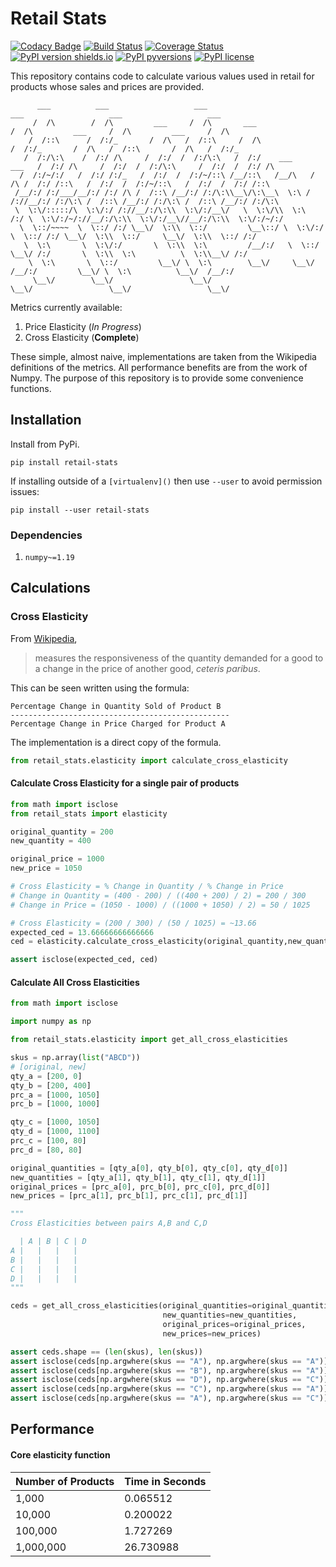 # Retail Stats

[![Codacy Badge](https://api.codacy.com/project/badge/Grade/63c5fafac4ed4af59e10c88538d3d7ef)](https://app.codacy.com/manual/insectatorious/retail-stats?utm_source=github.com&utm_medium=referral&utm_content=insectatorious/retail-stats&utm_campaign=Badge_Grade_Dashboard)
[![Build Status](https://travis-ci.org/insectatorious/retail-stats.svg?branch=master)](https://travis-ci.org/insectatorious/retail-stats)
[![Coverage Status](https://coveralls.io/repos/github/insectatorious/retail-stats/badge.svg?branch=master)](https://coveralls.io/github/insectatorious/retail-stats?branch=master)
[![PyPI version shields.io](https://img.shields.io/pypi/v/retail-stats.svg)](https://pypi.python.org/pypi/retail-stats/)
[![PyPI pyversions](https://img.shields.io/pypi/pyversions/retail-stats.svg)](https://pypi.python.org/pypi/retail-stats/)
[![PyPI license](https://img.shields.io/pypi/l/retail-stats.svg)](https://pypi.python.org/pypi/retail-stats/)


This repository contains code to calculate various values used in retail for 
products whose sales and prices are provided.

```
      ___          ___                   ___                                 ___                   ___                   ___     
     /  /\        /  /\         ___     /  /\       ___                     /  /\         ___     /  /\         ___     /  /\    
    /  /::\      /  /:/_       /  /\   /  /::\     /  /\                   /  /:/_       /  /\   /  /::\       /  /\   /  /:/_   
   /  /:/\:\    /  /:/ /\     /  /:/  /  /:/\:\   /  /:/    ___     ___   /  /:/ /\     /  /:/  /  /:/\:\     /  /:/  /  /:/ /\  
  /  /:/~/:/   /  /:/ /:/_   /  /:/  /  /:/~/::\ /__/::\   /__/\   /  /\ /  /:/ /::\   /  /:/  /  /:/~/::\   /  /:/  /  /:/ /::\ 
 /__/:/ /:/___/__/:/ /:/ /\ /  /::\ /__/:/ /:/\:\\__\/\:\__\  \:\ /  /://__/:/ /:/\:\ /  /::\ /__/:/ /:/\:\ /  /::\ /__/:/ /:/\:\
 \  \:\/:::::/\  \:\/:/ /://__/:/\:\\  \:\/:/__\/   \  \:\/\\  \:\  /:/ \  \:\/:/~/://__/:/\:\\  \:\/:/__\//__/:/\:\\  \:\/:/~/:/
  \  \::/~~~~  \  \::/ /:/ \__\/  \:\\  \::/         \__\::/ \  \:\/:/   \  \::/ /:/ \__\/  \:\\  \::/     \__\/  \:\\  \::/ /:/ 
   \  \:\       \  \:\/:/       \  \:\\  \:\         /__/:/   \  \::/     \__\/ /:/       \  \:\\  \:\          \  \:\\__\/ /:/  
    \  \:\       \  \::/         \__\/ \  \:\        \__\/     \__\/        /__/:/         \__\/ \  \:\          \__\/  /__/:/   
     \__\/        \__\/                 \__\/                               \__\/                 \__\/                 \__\/    
```
Metrics currently available:

 1. Price Elasticity (_In Progress_)
 2. Cross Elasticity (**Complete**)

These simple, almost naive, implementations are taken from the Wikipedia 
definitions of the metrics. All performance benefits are from the work of 
Numpy. The purpose of this repository is to provide some convenience functions.

## Installation

Install from PyPi.

```commandline
pip install retail-stats
```

If installing outside of a `[virtualenv]()` then use `--user` to avoid permission 
issues:
```commandline
pip install --user retail-stats
```

### Dependencies

1. `numpy~=1.19`

## Calculations

### Cross Elasticity
From [Wikipedia](https://en.wikipedia.org/wiki/Cross_elasticity_of_demand), 
> measures the responsiveness of the quantity demanded for a good to a change 
>in the price of another good, _ceteris paribus_.

This can be seen written using the formula:

```text
Percentage Change in Quantity Sold of Product B
-------------------------------------------------
Percentage Change in Price Charged for Product A
``` 

The implementation is a direct copy of the formula. 

```python
from retail_stats.elasticity import calculate_cross_elasticity
```

#### Calculate Cross Elasticity for a single pair of products
```python
from math import isclose
from retail_stats import elasticity

original_quantity = 200
new_quantity = 400

original_price = 1000
new_price = 1050

# Cross Elasticity = % Change in Quantity / % Change in Price
# Change in Quantity = (400 - 200) / ((400 + 200) / 2) = 200 / 300
# Change in Price = (1050 - 1000) / ((1000 + 1050) / 2) = 50 / 1025

# Cross Elasticity = (200 / 300) / (50 / 1025) = ~13.66
expected_ced = 13.66666666666666
ced = elasticity.calculate_cross_elasticity(original_quantity,new_quantity,original_price,new_price)

assert isclose(expected_ced, ced)
```

#### Calculate All Cross Elasticities

```python
from math import isclose

import numpy as np

from retail_stats.elasticity import get_all_cross_elasticities

skus = np.array(list("ABCD"))
# [original, new]
qty_a = [200, 0]
qty_b = [200, 400]
prc_a = [1000, 1050]
prc_b = [1000, 1000]

qty_c = [1000, 1050]
qty_d = [1000, 1100]
prc_c = [100, 80]
prc_d = [80, 80]

original_quantities = [qty_a[0], qty_b[0], qty_c[0], qty_d[0]]
new_quantities = [qty_a[1], qty_b[1], qty_c[1], qty_d[1]]
original_prices = [prc_a[0], prc_b[0], prc_c[0], prc_d[0]]
new_prices = [prc_a[1], prc_b[1], prc_c[1], prc_d[1]]

"""
Cross Elasticities between pairs A,B and C,D

  | A | B | C | D 
A |   |   |   |
B |   |   |   | 
C |   |   |   | 
D |   |   |   |
"""

ceds = get_all_cross_elasticities(original_quantities=original_quantities,
                                  new_quantities=new_quantities,
                                  original_prices=original_prices,
                                  new_prices=new_prices)

assert ceds.shape == (len(skus), len(skus))
assert isclose(ceds[np.argwhere(skus == "A"), np.argwhere(skus == "A")], -41)
assert isclose(ceds[np.argwhere(skus == "B"), np.argwhere(skus == "A")], 13.66666666666666)
assert isclose(ceds[np.argwhere(skus == "D"), np.argwhere(skus == "C")], -0.4285714286)
assert isclose(ceds[np.argwhere(skus == "C"), np.argwhere(skus == "A")], 1)
assert isclose(ceds[np.argwhere(skus == "A"), np.argwhere(skus == "C")], 9)

```

## Performance

#### Core elasticity function

| Number of Products |  Time in Seconds
| ------------------ | ----------------- | 
| 1,000              | 0.065512 
| 10,000             | 0.200022 
| 100,000            | 1.727269 
| 1,000,000          | 26.730988 
